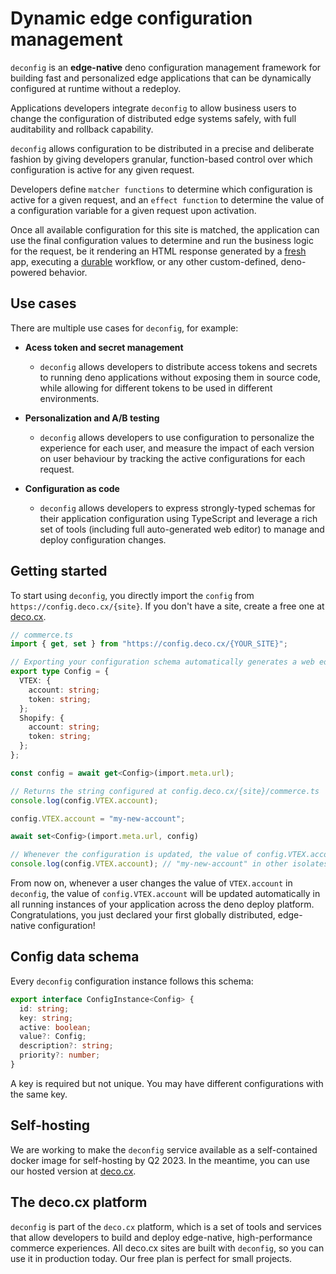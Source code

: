 # Dynamic edge configuration management

`deconfig` is an **edge-native** deno configuration management framework for building fast and personalized edge applications that can be dynamically configured at runtime without a redeploy.

Applications developers integrate `deconfig` to allow business users to change the configuration of distributed edge systems safely, with full auditability and rollback capability.

`deconfig` allows configuration to be distributed in a precise and deliberate fashion by giving developers granular, function-based control over which configuration is active for any given request.

Developers define `matcher functions` to determine which configuration is active for a given request, and an `effect function` to determine the value of a configuration variable for a given request upon activation.

Once all available configuration for this site is matched, the application can use the final configuration values to determine and run the business logic for the request, be it rendering an HTML response generated by a [fresh](https://fresh.deno.dev) app, executing a [durable](https://github.com/deco-cx/durable) workflow, or any other custom-defined, deno-powered behavior.

## Use cases

There are multiple use cases for `deconfig`, for example:

- **Acess token and secret management**

  - `deconfig` allows developers to distribute access tokens and secrets to running deno applications without exposing them in source code, while allowing for different tokens to be used in different environments.

- **Personalization and A/B testing**

  - `deconfig` allows developers to use configuration to personalize the experience for each user, and measure the impact of each version on user behaviour by tracking the active configurations for each request.

- **Configuration as code**

  - `deconfig` allows developers to express strongly-typed schemas for their application configuration using TypeScript and leverage a rich set of tools (including full auto-generated web editor) to manage and deploy configuration changes.

## Getting started

To start using `deconfig`, you directly import the `config` from `https://config.deco.cx/{site}`. If you don't have a site, create a free one at [deco.cx](https://deco.cx).

```typescript
// commerce.ts
import { get, set } from "https://config.deco.cx/{YOUR_SITE}";

// Exporting your configuration schema automatically generates a web editor at config.deco.cx/{site}
export type Config = {
  VTEX: {
    account: string;
    token: string;
  };
  Shopify: {
    account: string;
    token: string;
  };
};

const config = await get<Config>(import.meta.url);

// Returns the string configured at config.deco.cx/{site}/commerce.ts
console.log(config.VTEX.account); 

config.VTEX.account = "my-new-account";

await set<Config>(import.meta.url, config)

// Whenever the configuration is updated, the value of config.VTEX.account will be pushed to all running isolates on deno deploy
console.log(config.VTEX.account); // "my-new-account" in other isolates
```

From now on, whenever a user changes the value of `VTEX.account` in `deconfig`, the value of `config.VTEX.account` will be updated automatically in all running instances of your application across the deno deploy platform. Congratulations, you just declared your first globally distributed, edge-native configuration!

## Config data schema

Every `deconfig` configuration instance follows this schema:

```typescript
export interface ConfigInstance<Config> {
  id: string;
  key: string;
  active: boolean;
  value?: Config;
  description?: string;
  priority?: number;
}
```

A key is required but not unique. You may have different configurations with the same key.

## Self-hosting

We are working to make the `deconfig` service available as a self-contained docker image for self-hosting by Q2 2023. In the meantime, you can use our hosted version at [deco.cx](https://deco.cx).

## The deco.cx platform

`deconfig` is part of the `deco.cx` platform, which is a set of tools and services that allow developers to build and deploy edge-native, high-performance commerce experiences. All deco.cx sites are built with `deconfig`, so you can use it in production today. Our free plan is perfect for small projects.
